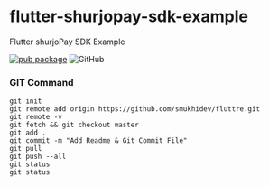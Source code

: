 # flutter-shurjopay-sdk-example
Flutter shurjoPay SDK Example

[![pub package](https://img.shields.io/pub/v/shurjopay_sdk.svg)](https://pub.dartlang.org/packages/shurjopay_sdk)
![GitHub](https://img.shields.io/github/license/smukhidev/fluttre.svg)

### GIT Command
```git_command
git init
git remote add origin https://github.com/smukhidev/fluttre.git
git remote -v
git fetch && git checkout master
git add .
git commit -m "Add Readme & Git Commit File"
git pull
git push --all
git status
git status
```
